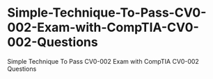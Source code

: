 # Simple-Technique-To-Pass-CV0-002-Exam-with-CompTIA-CV0-002-Questions
Simple Technique To Pass CV0-002 Exam with CompTIA CV0-002 Questions
